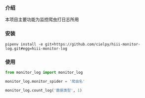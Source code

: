 ### 介绍

本项目主要功能为监控爬虫打日志所用

### 安装

```
pipenv install -e git+https://github.com/cielpy/hiii-monitor-log.git#egg=hiii-monitor-log
```

### 使用

```python
from monitor_log import monitor_log

monitor_log.monitor_spider = '爬虫名'

monitor_log.count_log('数据类型', 1)
```
